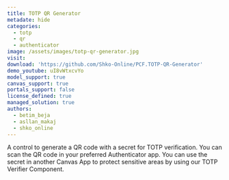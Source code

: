 ```yaml
---
title: TOTP QR Generator
metadate: hide
categories:
  - totp
  - qr
  - authenticator
image: /assets/images/totp-qr-generator.jpg
visit: 
download: 'https://github.com/Shko-Online/PCF.TOTP-QR-Generator'
demo_youtube: uI8vWtxcvYo
model_support: true
canvas_support: true
portals_support: false
license_defined: true
managed_solution: true
authors:
  - betim_beja
  - asllan_makaj  
  - shko_online  
---
```

A control to generate a QR code with a secret for TOTP verification. You can scan the QR code in your preferred Authenticator app. You can use the secret in another Canvas App to protect sensitive areas by using our TOTP Verifier Component.